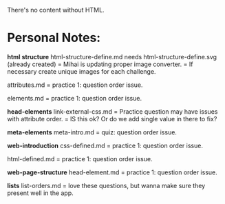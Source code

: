 There's no content without HTML.


# Personal Notes: 

**html structure**
html-structure-define.md needs html-structure-define.svg (already created)
= Mihai is updating proper image converter. 
= If necessary create unique images for each challenge.

attributes.md
= practice 1: question order issue.

elements.md
= practice 1: question order issue.

**head-elements**
link-external-css.md
= Practice question may have issues with attribute order. 
= IS this ok? Or do we add single value in there to fix?

**meta-elements**
meta-intro.md
= quiz: question order issue.

**web-introduction**
css-defined.md
= practice 1: question order issue.

html-defined.md
= practice 1: question order issue.

**web-page-structure**
head-element.md
= practice 1: question order issue.

**lists**
list-orders.md
= love these questions, but wanna make sure they present well in the app.